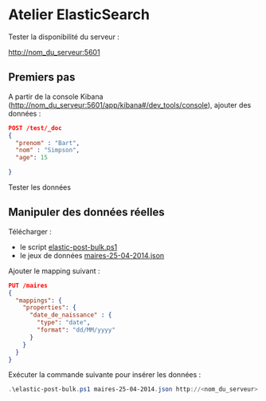 # Atelier ElasticSearch

Tester la disponibilité du serveur :

<http://nom_du_serveur:5601>

## Premiers pas

A partir de la console Kibana (<http://nom_du_serveur:5601/app/kibana#/dev_tools/console>), ajouter des données :

```json
POST /test/_doc
{
  "prenom" : "Bart",
  "nom" : "Simpson",
  "age": 15

}
```

Tester les données

## Manipuler des données réelles

Télécharger :

- le script [elastic-post-bulk.ps1](../master/elastic-post-bulk.ps1)
- le jeux de données [maires-25-04-2014.json](../master/maires-25-04-2014.json)

Ajouter le mapping suivant :

```json
PUT /maires
{
  "mappings": {
    "properties": {
      "date_de_naissance" : {
        "type": "date",
        "format": "dd/MM/yyyy"
      }
    }
  }
}
```

Exécuter la commande suivante pour insérer les données :

```powershell
.\elastic-post-bulk.ps1 maires-25-04-2014.json http://<nom_du_serveur>:9200/<nom_index>/_bulk <username> <password> 2000
```
